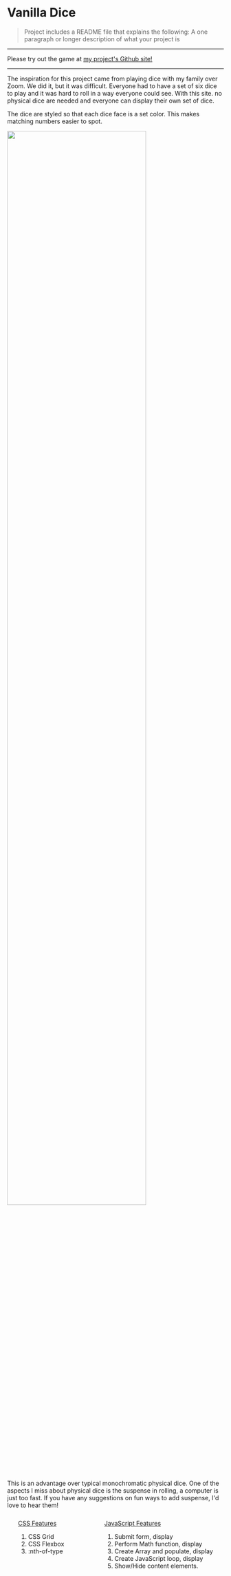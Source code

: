 # Vanilla Dice

> Project includes a README file that explains the following:
A one paragraph or longer description of what your project is
<body style="width:100%>
### A dice game designed to share with friends. There are six dice total. To roll a lesser number of dice, click to highlight the dice you do not want to roll. Then click the "Roll Dice" button. Suggested Rules are displayed when the "Rules" button in clicked.

<img src="img/views/rules-box-full-view.png">

***
Please try out the game at <a href="https://evandbush.github.io/">my project's Github site!</a>
***

The inspiration for this project came from playing dice with my family over Zoom. We did it, but it was difficult. Everyone had to have a set of six dice to play and it was hard to roll in a way everyone could see. With this site. no physical dice are needed and everyone can display their own set of dice.

<p>The dice are styled so that each dice face is a set color. This makes matching numbers easier to spot.</p>

<img src="img/views/dice-inline.png" width= "80%"></img>

<p>This is an advantage over typical monochromatic physical dice. One of the aspects I miss about physical dice is the suspense in rolling, a computer is just too fast. If you have any suggestions on fun ways to add suspense, I'd love to hear them!</p>


<div style = "height: 25vh; margin: 5%">
    <div style="float: left;">
        <u>CSS Features</u>
        <ol>
            <li>CSS Grid</li>
            <li>CSS Flexbox</li>
            <li>:nth-of-type</li>
        </ol>
    </div>
    <div style="float: right;">
        <u>JavaScript Features</u>
        <ol>
            <li>Submit form, display</li>
            <li>Perform Math function, display</li>
            <li>Create Array and populate, display</li>
            <li>Create JavaScript loop, display</li>
            <li>Show/Hide content elements.</li>
        </ol>
    </div>
</div>

****
****

## CSS Features
>Choose at least 1 item on the CSS Features List below and implement it in your project

***
***
1. #### CSS Grid

***
***
<div style="display: grid; grid-template-columns: auto auto; align-items: center">
<div style="float: left; margin: 10px 4px 10px 4px;">
    First I started out with a two column view for mobile devices. On small screens, all dice and the roll button are visible. If the user scrolls down to the players score box, they can click the tag at the bottom of the page to jump back to the top.
    
    .grid-box {
        display: grid;
        grid-template-columns: 150px 150px;
        column-gap: 2%;
        row-gap: 1%;
        justify-items: center;
    }
The items are then assigned a column position and fit themselves into rows in the order they are written.
        
    .first-grid-position {
        grid-column: 1;
    }
    .second-grid-position {
        grid-column: 2;
    }

</div>

<div>

<img src="img/views/mobile-view.png">
</div>

***
***


<div>
    For larger screens I added a third column to fill the space better and make room for more content below. Inside this space, the rules and scoring box is displayed all the time. 

<img src="img/views/rules-box-full-view.png">
</div>

<div>

    @media (min-width: 1000px) {
    .grid-box {
            display: grid;
            grid-template-columns:  
                155px 155px 155px;
            column-gap: 2%;
            row-gap: 2%;
            justify-self: left;
            justify-items: center;
            margin: 0%;
        }
    };  
</div>

</div>

***
***
<img src="img/views/ipad-horizontal-view.png">



> Use CSS Grid to organize content areas based on mobile or desktop views. Simply applying a basic flex property so that text wraps as you change screen sizes does not count. You must actually rearrange content or perform some more advanced feature. For example, swapping from a single column layout to a two-column layout on desktop.
***
***
2. #### CSS Flexbox

***
***

By styling the main section with flexbox, the individual content containers fill the space better at different screen sizes. At first, the containers are displayed one-after-another in a single column. The main functions of the game are available in the initial page display. 
```
main {
    display: flex;
    flex-direction: row;
    flex-wrap: wrap;
    justify-content: space-around;
    padding: 2%;
}
```
<img src="img/views/ipad-vertical-view.png">
As space becomes available, the player score container comes up to the same line as the dice. The flex direction is changed to row reverse to keep the rules displayed along the bottom. The score container is used more frequently.
```
main {
        display: flex;
        flex-direction: row-reverse;
        flex-wrap: wrap;
        justify-content: space-around;
        padding: 2%;
        margin: 5%;
    }

    article {
        flex-basis: auto ;
        min-width: 300px;
        max-height: fit-content;
    

<img src="img/views/one-row-screen.png">
At large screen sizes, all the content can be displayed in a single row. The order is slighly changed so that the dice remain in the center and the players-box displays on the left. Rules display on the right.


***
***
3. #### :nth-of-type

***
***

<div width=50% style="float: right">



> Use “:nth-child” or “nth-of-type” to style a series of elements on your page - for example, change the background color for every other row in a table 

</div>

<img src="img/views/player-box-mobile.png" width="50%" style= "float: right">
This project uses ":nth-of-type"  to style the player names and scores to add some variety to a basic list.

```
.inert-player:nth-of-type(2n) {
    background-color: #cc9263;
    color: #ffe4a3;
}
```
Border and text color are used to indicate the active player. When the game is played by less than 8 players, addPlayers() removes the extra player boxes.

```
for (let namePosition = 8; 
    namePosition > totalPlayers; 
    namePosition= namePosition-1) 
        {document.querySelector(`#player-name-${namePosition}`)
        .style.display = 'none';};
```

***
***
## Javascript Features

***
***
>Choose at least 1 item off the list of JavaScript Features List below and implement it in your project

1. ### Create a form, validate at least one field, and then use that information on your page somehow.

Enter player name

> Create a form (such as a ‘Contact Us’ form), validate at least one field (ex: email is in the correct format) and then use that information on your page somehow. For example, display it back to the user on button click, or change a setting on the page based on a section. Having a form that does nothing on clicking Submit or that just refreshes the page is not enough - you must capture the value(s) of the form and use it somehow.

First, I created an input box to type in the score.

```
<div class="eighth-grid-position">
    <h3>Enter Score: </h3>
    <div id="roll-score">
    <input 
        type="number" 
        id="score-input" 
        placeholder="Enter Score" 
        value="0" 
        name="scorebox"
    >
    <button 
        type="button" 
        id="score-submit" 
        class="button" 
    >
```
The input box accepts a number as it's entry type. A value of 0 allows a quick entry of a turn with no score. If the zero is erased, the placeholder "Enter Score" appears to remind the player what the box is for. All of this helps the player enter the right value in the box.

The function `submitScore()` creates two constants that target the player name and the player's points. The variable "totalPointsBox" represents the ordered position inside the players box.

```
function submitScore() {
    const playerElement = 
        document.getElementById("player-name-" +totalPointsBox);
    const pointsElement = 
        document.getElementById("p" +totalPointsBox+ "-points");
``` 
When the page opens, the user is prompted for the number of players; stored as `totalPlayers`. Plus one is added every time the function runs to interate through the player positions in turn. If the box position is less than the total players, the points element is updated to add the submitted score to the previous score. 
```
pointsElement.innerHTML = enteredScore + parseInt(pointsElement.innerHTML);
```

If the points position equals the total number of players, the score is still entered and the class is changed to un-highlight player.

```
        } else {  
            totalPointsBox = totalPlayers;
            pointsElement.innerHTML = enteredScore + parseInt(pointsElement.innerHTML);
            playerElement.setAttribute("class", "inert-player");
```

Next, the function changes the classes of the player element differently.It still moves to the next player after score submits, but this `nextPlayer` was directed back to 1; it goes back to the player1 position `totalPointsBox = 1;`.
            
            totalPointsBox = 1;
            let nextPlayer = document.getElementById("player-name-" + totalPointsBox);
            nextPlayer.setAttribute("class", "active-player");
        };

After every turn, the score-box resets to a value of zero.
`document.getElementById("score-input").value = 0;`
***
***
2. ### JavaScript mathematical function and displays.
***
***
> Create a JavaScript function that performs some form of mathematical operation (calculates something) and displays the result on your page or otherwise uses that value to do something on the site.

This Javascript funtion calculates a random number between 1 and 6. First, a random decimal is obtained from the `Math.random()` funtion. Then, that number is multipled by 6 to give us a number with a decimal between 0 and 6. The `Math.floor()` funtion turns that number into a whole number between 0 and 5. By adding 1, a random number between 1 and 6 is produced. This corresponds easily to a dice face to display on the page.

`let myRoll = Math.floor(Math.random() *6) + 1;`


***
***
3. ### Create and populate a JavaScript array and display.
***
***
> Create and populate a JavaScript array with one or more values and display the contents of some or all of the array on your page

The first part of the function creates a random number (1-6) and pushes it into an array. The function repeats for each of six dice positions. 

```
function rollDice () {
    let randomArray = [];
    
        for (let dicePosition = 0; dicePosition < 6; dicePosition++) {
            let myRoll = Math.floor(Math.random() *6) + 1;
            randomArray.push(myRoll);
```

The contents of the array line up with a dice face in a .svg file.

```
let diceSVG = `img/small-dice/face${randomArray[dicePosition]}.svg`;
```   
After `randomArray[]` is created, the index of the array lines up with the dice positions(+1). 
```
    if (document.getElementById(`dice${dicePosition + 1}`)
```

The dice position the function is on gets set with an SVG. It's name has the same random number given by the array.   

```
            document.querySelector(`.face${dicePosition}`)
            .setAttribute('src', diceSVG);
```

****
****
4. ### Create a Javascript loop that displays HTML.
****
****
> Create a Javascript loop that dynamically displays HTML on your page - for example displaying a number of list items based on how many times you loop


This function `addPlayers()` displays player names and removes empty positions above the total number of players. It loops for the number of times the starting prompt "How many players" tells it to.  

```
function addPlayers () {
    let totalPlayers = parseInt(prompt('How many players? (1-8)'));
        for (let namePosition = 0; 
            namePosition < totalPlayers;
            namePosition++) {
            let playerName = 
            prompt(`Enter a name for Player${namePosition + 1}`);
            document.querySelector(`#player${namePosition + 1}`).innerHTML = 
            playerName;
        }; 
```
I created the box with 8 positions. When the total number of players is less than 8, the function removes the extra spots. This part of the function is its own loop that uses subtraction to iterate through positions and remove them.

```
        for (let namePosition = 8;
            namePosition > totalPlayers; 
            namePosition= namePosition-1) {
            document.querySelector(`#player-name-${namePosition}`)
            .style.display = 'none';
        };
};
```

<img src="img/views/six-player-game.png">


****
****
5. ### Show/hide one or more content areas or elements.
****
****
> Show/hide one or more content areas or elements on your site through clicking a button or some other user interaction - must be done with some JavaScript code.

Because space is so limited on a mobile screen, the rules for the game are hidden behind a button on mobile views.

<div>
<img src="img/views/mobile-view.png" width="50%" style="float: left">
<img src="img/views/rules-box-mobile.png" width="50%" style="float: right; margin-bottom: 10%;">
</div>
The function works by switching the class of the rule-box from show to hide- or from hide to show. Inside the class "show", display is set to "block. Inside the class "hide", display is set to "none". 

```
let ruleBox = document.getElementById("rule-box");
let ruleButton = document.getElementById("rule-button");

function showRules () {
    if (ruleBox.className === "hide") {
        ruleBox.setAttribute("class", "show");
    } else {
        ruleBox.setAttribute("class", "hide")} 
};
```

****

A different color scheme is also hidden behind a button. Actually, five buttons. When five dice are held and highlighted, one dice is left to roll. This is when "pressure mode" changes the colors of the backgound and boxes.

****
Thank YOU for reading and trying the game! 

A special Thanks goes out to my mentors: Shannon Beach, Brad Cypert, Dawson Richey, and Jacob Kastensmidt. Thank you very much for your time and patience!


****
